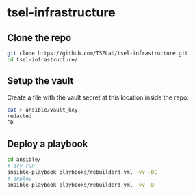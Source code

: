 # tsel-infrastructure

## Clone the repo

```sh
git clone https://github.com/TSELab/tsel-infrastructure.git
cd tsel-infrastructure/
```

## Setup the vault

Create a file with the vault secret at this location inside the repo:

```sh
cat > ansible/vault_key
redacted
^D
```

## Deploy a playbook

```sh
cd ansible/
# dry run
ansible-playbook playbooks/rebuilderd.yml -vv -DC
# deploy
ansible-playbook playbooks/rebuilderd.yml -vv -D
```
